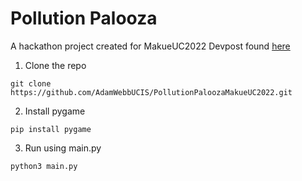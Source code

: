 # Pollution Palooza
A hackathon project created for MakueUC2022
Devpost found [here](https://devpost.com/software/pollution-palooza)

1. Clone the repo 
```
git clone https://github.com/AdamWebbUCIS/PollutionPaloozaMakueUC2022.git
```

2. Install pygame 
```
pip install pygame
```

3. Run using main.py 
```
python3 main.py
```
